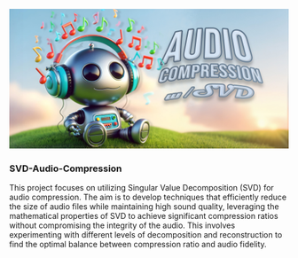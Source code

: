 ![Repository banner](media/aucompsvd_banner.jpg)
### SVD-Audio-Compression
This project focuses on utilizing Singular Value
Decomposition (SVD) for audio compression. The aim is to develop techniques that
efficiently reduce the size of audio files while maintaining high sound quality, leveraging the mathematical properties of SVD to achieve significant compression ratios
without compromising the integrity of the audio. This involves experimenting with
different levels of decomposition and reconstruction to find the optimal balance between compression ratio and audio fidelity.

